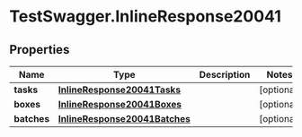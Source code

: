 # TestSwagger.InlineResponse20041

## Properties

Name | Type | Description | Notes
------------ | ------------- | ------------- | -------------
**tasks** | [**InlineResponse20041Tasks**](InlineResponse20041Tasks.md) |  | [optional] 
**boxes** | [**InlineResponse20041Boxes**](InlineResponse20041Boxes.md) |  | [optional] 
**batches** | [**InlineResponse20041Batches**](InlineResponse20041Batches.md) |  | [optional] 


